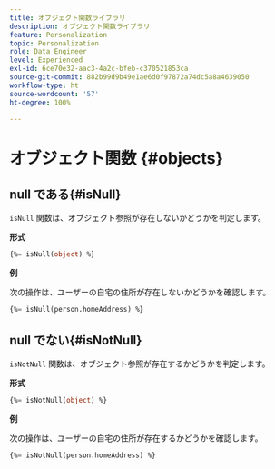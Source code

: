 ```yaml
---
title: オブジェクト関数ライブラリ
description: オブジェクト関数ライブラリ
feature: Personalization
topic: Personalization
role: Data Engineer
level: Experienced
exl-id: 6ce70e32-aac3-4a2c-bfeb-c370521853ca
source-git-commit: 882b99d9b49e1ae6d0f97872a74dc5a8a4639050
workflow-type: ht
source-wordcount: '57'
ht-degree: 100%

---
```


# オブジェクト関数 {#objects}

## null である{#isNull}

`isNull` 関数は、オブジェクト参照が存在しないかどうかを判定します。

**形式**

```sql
{%= isNull(object) %}
```

**例**

次の操作は、ユーザーの自宅の住所が存在しないかどうかを確認します。

```sql
{%= isNull(person.homeAddress) %}
```

## null でない{#isNotNull}

`isNotNull` 関数は、オブジェクト参照が存在するかどうかを判定します。

**形式**

```sql
{%= isNotNull(object) %}
```

**例**

次の操作は、ユーザーの自宅の住所が存在するかどうかを確認します。

```sql
{%= isNotNull(person.homeAddress) %}
```
